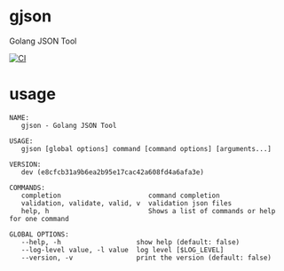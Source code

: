 # gjson
Golang JSON Tool

[![CI](https://github.com/takumin/gjson/actions/workflows/integration.yml/badge.svg)](https://github.com/takumin/gjson/actions/workflows/integration.yml)

# usage

```
NAME:
   gjson - Golang JSON Tool

USAGE:
   gjson [global options] command [command options] [arguments...]

VERSION:
   dev (e8cfcb31a9b6ea2b95e17cac42a608fd4a6afa3e)

COMMANDS:
   completion                      command completion
   validation, validate, valid, v  validation json files
   help, h                         Shows a list of commands or help for one command

GLOBAL OPTIONS:
   --help, -h                   show help (default: false)
   --log-level value, -l value  log level [$LOG_LEVEL]
   --version, -v                print the version (default: false)
```
